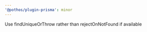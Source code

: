 ```yaml
---
'@pothos/plugin-prisma': minor
---
```


Use findUniqueOrThrow rather than rejectOnNotFound if available

